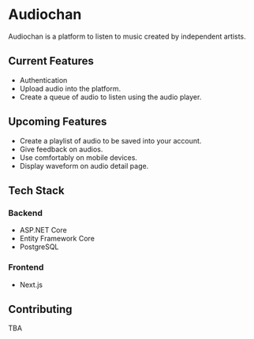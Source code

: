 # Audiochan

Audiochan is a platform to listen to music created by independent artists.

## Current Features

- Authentication
- Upload audio into the platform.
- Create a queue of audio to listen using the audio player.

## Upcoming Features

- Create a playlist of audio to be saved into your account.
- Give feedback on audios.
- Use comfortably on mobile devices.
- Display waveform on audio detail page.

## Tech Stack

### Backend

- ASP.NET Core
- Entity Framework Core
- PostgreSQL

### Frontend

- Next.js

## Contributing

TBA
